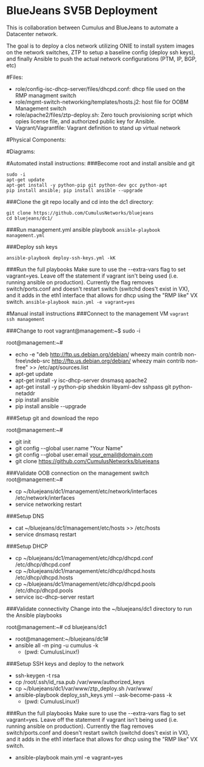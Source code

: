 # BlueJeans SV5B Deployment

This is collaboration between Cumulus and BlueJeans to automate a Datacenter network.

The goal is to deploy a clos network utilizing ONIE to install system
images on the network switches, ZTP to setup a baseline config (deploy ssh keys),
and finally Ansible to push the actual network configurations (PTM, IP, BGP, etc)

#Files:
- role/config-isc-dhcp-server/files/dhcpd.conf: dhcp file used on the RMP managment switch
- role/mgmt-switch-networking/templates/hosts.j2: host file for OOBM Management switch
- role/apache2/files/ztp-deploy.sh: Zero touch provisioning script which opies license
file, and authorized public key for Ansible.
- Vagrant/Vagrantfile: Vagrant definition to stand up virtual network


#Physical Components:

#Diagrams:

#Automated install instructions:
###Become root and install ansible and git
```
sudo -i
apt-get update
apt-get install -y python-pip git python-dev gcc python-apt
pip install ansible; pip install ansible --upgrade
```

###Clone the git repo locally and cd into the dc1 directory:
```
git clone https://github.com/CumulusNetworks/bluejeans
cd bluejeans/dc1/
```

###Run management.yml ansible playbook
`ansible-playbook management.yml`

###Deploy ssh keys
```
ansible-playbook deploy-ssh-keys.yml -kK
```

###Run the full playbooks
Make sure to use the --extra-vars flag to set vagrant=yes. Leave off the statement if vagrant isn't being used (i.e. running ansible on production). Currently the flag removes  switch/ports.conf and doesn't restart switch (switchd does't exist in VX), and it adds in the eth1 interface that allows for dhcp using the "RMP like" VX switch.
`ansible-playbook main.yml -e vagrant=yes`


#Manual install instructions
###Connect to the management VM
`vagrant ssh management`

###Change to root
vagrant@management:~$ sudo -i

root@management:~#
- echo -e "deb http://ftp.us.debian.org/debian/ wheezy main contrib non-free\ndeb-src http://ftp.us.debian.org/debian/ wheezy main contrib non-free" >> /etc/apt/sources.list
- apt-get update
- apt-get install -y isc-dhcp-server dnsmasq apache2
- apt-get install -y python-pip shedskin libyaml-dev sshpass git python-netaddr
- pip install ansible
- pip install ansible --upgrade

###Setup git and download the repo

root@management:~#
- git init
- git config --global user.name "Your Name"
- git config --global user.email your_email@domain.com
- git clone https://github.com/CumulusNetworks/bluejeans

###Validate OOB connection on the management switch
root@management:~#

- cp ~/bluejeans/dc1/management/etc/network/interfaces /etc/network/interfaces
- service networking restart

###Setup DNS
- cat ~/bluejeans/dc1/management/etc/hosts >> /etc/hosts
- service dnsmasq restart

###Setup DHCP
- cp ~/bluejeans/dc1/management/etc/dhcp/dhcpd.conf /etc/dhcp/dhcpd.conf
- cp ~/bluejeans/dc1/management/etc/dhcp/dhcpd.hosts /etc/dhcp/dhcpd.hosts
- cp ~/bluejeans/dc1/management/etc/dhcp/dhcpd.pools /etc/dhcp/dhcpd.pools
- service isc-dhcp-server restart

###Validate connectivity
Change into the ~/bluejeans/dc1 directory to run the Ansible playbooks

root@management:~# cd bluejeans/dc1
- root@management:~/bluejeans/dc1#
- ansible all -m ping -u cumulus -k
  - (pwd: CumulusLinux!)

###Setup SSH keys and deploy to the network
- ssh-keygen -t rsa
- cp /root/.ssh/id_rsa.pub /var/www/authorized_keys
- cp ~/bluejeans/dc1/var/www/ztp_deploy.sh /var/www/
- ansible-playbook deploy_ssh_keys.yml --ask-become-pass -k
  - (pwd: CumulusLinux!)

###Run the full playbooks
Make sure to use the --extra-vars flag to set vagrant=yes. Leave off the statement if vagrant isn't being used (i.e. running ansible on production). Currently the flag removes  switch/ports.conf and doesn't restart switch (switchd does't exist in VX), and it adds in the eth1 interface that allows for dhcp using the "RMP like" VX switch.
- ansible-playbook main.yml -e vagrant=yes
